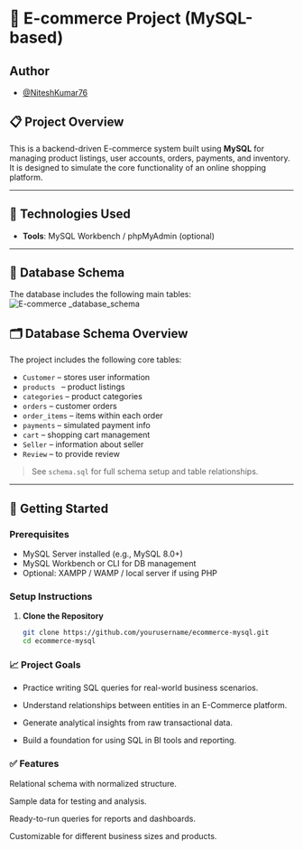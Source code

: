 
# 🛒 E-commerce Project (MySQL-based)
## Author
- [@NiteshKumar76](https://www.github.com/octokatherine)
## 📋 Project Overview

This is a backend-driven E-commerce system built using **MySQL** for managing product listings, user accounts, orders, payments, and inventory. It is designed to simulate the core functionality of an online shopping platform.

---

## 🧰 Technologies Used

- **Tools**: MySQL Workbench / phpMyAdmin (optional)

---
## 🧱 Database Schema

The database includes the following main tables:
![E-commerce _database_schema](https://github.com/user-attachments/assets/77461f81-95b1-4b24-a928-dc1a82b74e1a)


## 🗂️ Database Schema Overview

The project includes the following core tables:

- `Customer` – stores user information
- `products ` – product listings
- `categories` – product categories
- `orders` – customer orders
- `order_items` – items within each order
- `payments` – simulated payment info
- `cart` – shopping cart management
- `Seller` – information about seller
- `Review` – to provide review 

> See `schema.sql` for full schema setup and table relationships.

---

## 🚀 Getting Started

### Prerequisites

- MySQL Server installed (e.g., MySQL 8.0+)
- MySQL Workbench or CLI for DB management
- Optional: XAMPP / WAMP / local server if using PHP

### Setup Instructions

1. **Clone the Repository**

   ```bash
   git clone https://github.com/yourusername/ecommerce-mysql.git
   cd ecommerce-mysql

### 📈 Project Goals
- Practice writing SQL queries for real-world business scenarios.

- Understand relationships between entities in an E-Commerce platform.

- Generate analytical insights from raw transactional data.

- Build a foundation for using SQL in BI tools and reporting.

### ✅ Features
Relational schema with normalized structure.

Sample data for testing and analysis.

Ready-to-run queries for reports and dashboards.

Customizable for different business sizes and products.
